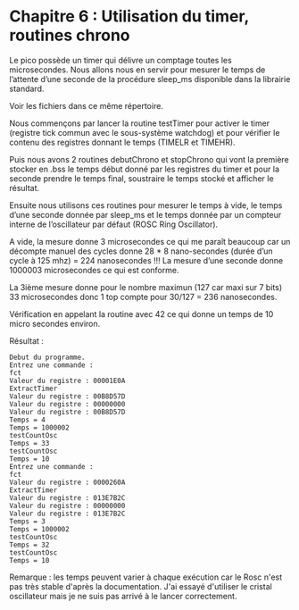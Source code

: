  # Chapitre 6 : Utilisation du timer, routines chrono

Le pico possède un timer qui délivre un comptage toutes les microsecondes. Nous allons nous en servir pour mesurer le temps de l’attente d’une seconde de la procédure sleep_ms disponible dans la librairie standard.

Voir les fichiers dans ce même répertoire.

Nous commençons par lancer la routine testTimer pour activer le timer (registre tick commun avec le sous-système watchdog) et pour vérifier le contenu des registres donnant le temps (TIMELR et TIMEHR).

Puis nous avons 2 routines debutChrono et stopChrono qui vont la première stocker en .bss le temps début donné par les registres du timer et pour la seconde prendre le temps final, soustraire le temps stocké et afficher le résultat.

Ensuite nous utilisons ces routines pour mesurer le temps à vide, le temps d’une seconde donnée par  sleep_ms et le temps donnée par un compteur interne de l’oscillateur par défaut (ROSC Ring Oscillator).

A vide, la mesure donne 3 microsecondes ce qui me paraît beaucoup car un décompte manuel des cycles donne 28  * 8 nano-secondes (durée d’un cycle à 125 mhz) = 224 nanosecondes !!!
La mesure d’une seconde donne 1000003 microsecondes ce qui est conforme.

La 3ième mesure donne pour le nombre maximun (127 car maxi sur 7 bits) 33 microsecondes donc 1 top compte pour 30/127 = 236 nanosecondes.

Vérification en appelant la routine avec 42 ce qui donne un temps de 10 micro secondes environ.

Résultat :
```
Debut du programme.
Entrez une commande :
fct
Valeur du registre : 00001E0A
ExtractTimer
Valeur du registre : 00B8D57D
Valeur du registre : 00000000
Valeur du registre : 00B8D57D
Temps = 4
Temps = 1000002
testCountOsc
Temps = 33
testCountOsc
Temps = 10
Entrez une commande :
fct
Valeur du registre : 0000260A
ExtractTimer
Valeur du registre : 013E7B2C
Valeur du registre : 00000000
Valeur du registre : 013E7B2C
Temps = 3
Temps = 1000002
testCountOsc
Temps = 32
testCountOsc
Temps = 10
```
Remarque : les temps peuvent varier à chaque exécution car le Rosc n'est pas très stable d'après la documentation. J'ai essayé d'utiliser le cristal oscillateur mais je ne suis pas arrivé à le lancer correctement. 
